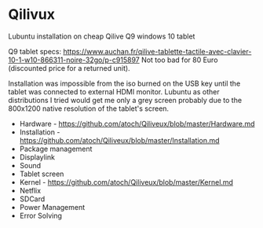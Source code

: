 # Qilivux
Lubuntu installation on cheap Qilive Q9 windows 10 tablet

Q9 tablet specs:
https://www.auchan.fr/qilive-tablette-tactile-avec-clavier-10-1-w10-866311-noire-32go/p-c915897
Not too bad for 80 Euro (discounted price for a returned unit).


Installation was impossible from the iso burned on the USB key until the tablet was connected to external HDMI monitor. Lubuntu as other distributions I tried would get me only a grey screen probably due to the 800x1200 native resolution of the tablet's screen.

* Hardware - https://github.com/atoch/Qiliveux/blob/master/Hardware.md
* Installation - https://github.com/atoch/Qiliveux/blob/master/Installation.md
* Package management
* Displaylink
* Sound
* Tablet screen
* Kernel - https://github.com/atoch/Qiliveux/blob/master/Kernel.md
* Netflix
* SDCard
* Power Management
* Error Solving
